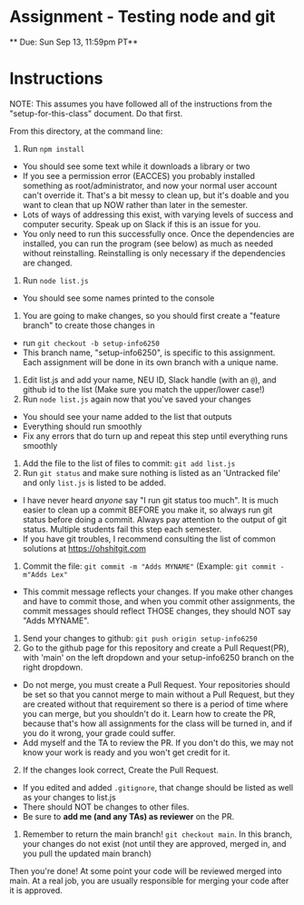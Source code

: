 # Assignment - Testing node and git

** Due: Sun Sep 13, 11:59pm PT** 

# Instructions

NOTE: This assumes you have followed all of the instructions from the "setup-for-this-class" document.  Do that first.

From this directory, at the command line:

1. Run `npm install`
  * You should see some text while it downloads a library or two
  * If you see a permission error (EACCES) you probably installed something as root/administrator, and now your normal user account can't override it. That's a bit messy to clean up, but it's doable and you want to clean that up NOW rather than later in the semester.
  * Lots of ways of addressing this exist, with varying levels of success and computer security.  Speak up on Slack if this is an issue for you.
  * You only need to run this successfully once.  Once the dependencies are installed, you can run the program (see below) as much as needed without reinstalling.  Reinstalling is only necessary if the dependencies are changed.
1. Run `node list.js`
  * You should see some names printed to the console
1. You are going to make changes, so you should first create a "feature branch" to create those changes in
  * run `git checkout -b setup-info6250`
  * This branch name, "setup-info6250", is specific to this assignment.  Each assignment will be done in its own branch with a unique name.
1. Edit list.js and add your name, NEU ID, Slack handle (with an `@`), and github id to the list (Make sure you match the upper/lower case!)
1. Run `node list.js` again now that you've saved your changes
  * You should see your name added to the list that outputs
  * Everything should run smoothly
  * Fix any errors that do turn up and repeat this step until everything runs smoothly
1. Add the file to the list of files to commit: `git add list.js`
1. Run `git status` and make sure nothing is listed as an 'Untracked file' and only `list.js` is listed to be added.
  * I have never heard *anyone* say "I run git status too much".  It is much easier to clean up a commit BEFORE you make it, so always run git status before doing a commit.  Always pay attention to the output of git status.  Multiple students fail this step each semester.
  * If you have git troubles, I recommend consulting the list of common solutions at https://ohshitgit.com
1. Commit the file: `git commit -m "Adds MYNAME"` (Example: `git commit -m"Adds Lex"`
  * This commit message reflects your changes.  If you make other changes and have to commit those, and when you commit other assignments, the commit messages should reflect THOSE changes, they should NOT say "Adds MYNAME".
1. Send your changes to github: `git push origin setup-info6250` 
1. Go to the github page for this repository and create a Pull Request(PR), with 'main' on the left dropdown and your setup-info6250 branch on the right dropdown.
  * Do not merge, you must create a Pull Request.  Your repositories should be set so that you cannot merge to main without a Pull Request, but they are created without that requirement so there is a period of time where you can merge, but you shouldn't do it.  Learn how to create the PR, because that's how all assignments for the class will be turned in, and if you do it wrong, your grade could suffer.
  * Add myself and the TA to review the PR.  If you don't do this, we may not know your work is ready and you won't get credit for it.
2. If the changes look correct, Create the Pull Request.
  * If you edited and added `.gitignore`, that change should be listed as well as your changes to list.js
  * There should NOT be changes to other files.
  * Be sure to **add me (and any TAs) as reviewer** on the PR.
1. Remember to return the main branch!  `git checkout main`.  In this branch, your changes do not exist (not until they are approved, merged in, and you pull the updated main branch)

Then you're done! At some point your code will be reviewed merged into main. At a real job, you are usually responsible for merging your code after it is approved.

